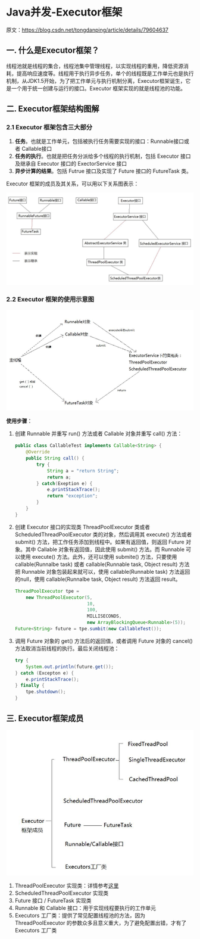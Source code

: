 # Java并发-Executor框架

原文：https://blog.csdn.net/tongdanping/article/details/79604637



## 一. 什么是Executor框架？

线程池就是线程的集合，线程池集中管理线程，以实现线程的重用，降低资源消耗，提高响应速度等。线程用于执行异步任务，单个的线程既是工作单元也是执行机制，从JDK1.5开始，为了把工作单元与执行机制分离，Executor框架诞生，它是一个用于统一创建与运行的接口。Executor 框架实现的就是线程池的功能。

## 二. Executor框架结构图解

### 2.1 Executor 框架包含三大部分

1. **任务**。也就是工作单元，包括被执行任务需要实现的接口：Runnable接口或者 Callable接口
2. **任务的执行**。也就是把任务分派给多个线程的执行机制，包括 Executor 接口及继承自 Executor 接口的 ExectorService 接口
3. **异步计算的结果**。包括 Futrue 接口及实现了 Future 接口的 FutureTask 类。

Executor 框架的成员及其关系，可以用以下关系图表示：

![1](./images/Executor_Framework/1.jpeg)



### 2.2 Executor 框架的使用示意图

![2](./images/Executor_Framework/2.jpeg)

**使用步骤**：

1. 创建 Runnable 并重写 run() 方法或者 Callable 对象并重写 call() 方法：

   ```java
   public class CallableTest implements Callable<String> {
       @Override
       public String call() {
           try {
               String a = "return String";
               return a;
           } catch(Exeption e) {
               e.printStackTrace();
               return "exception";
           }
       }
   }
   ```

   

2. 创建 Executor 接口的实现类 ThreadPoolExecutor 类或者 ScheduledThreadPoolExecutor 类的对象，然后调用其 execute() 方法或者 submit() 方法，把工作任务添加到线程中。如果有返回值，则返回 Future 对象。其中 Callable 对象有返回值，因此使用 submit() 方法。而 Runnable 可以使用 execute() 方法。此外，还可以使用 submite() 方法，只要使用 callable(Runnalbe task) 或者 callable(Runnable task, Object result) 方法把 Runnable 对象包装起来就可以，使用 callable(Runnable task) 方法返回的null，使用 callable(Runnalbe task, Object result) 方法返回 result。

   ```java
   ThreadPoolExecutor tpe = 
       new ThreadPoolExecutor(5, 
                              10,
                              100, 
                              MILLISECONDS, 
                              new ArrayBlockingQueue<Runnable>(5));
   Future<String> future = tpe.sumbit(new CallableTest());
   ```

   

3. 调用 Future 对象的 get() 方法后的返回值，或者调用 Future 对象的 cancel() 方法取消当前线程的执行。最后关闭线程池：

   ```java
   try {
       System.out.println(future.get());
   } catch (Excepton e) {
       e.printStackTrace();
   } finally {
       tpe.shutdown();
   }
   ```

## 三. Executor框架成员

![3](./images/Executor_Framework/3.jpeg)

1. ThreadPoolExecutor 实现类：详情参考[这里](./Executor_ThreadPoolExecutor.md)
2. ScheduledThreadPoolExecutor 实现类
3. Future 接口 / FutureTask 实现类
4. Runnable 和 Callable 接口：用于实现线程要执行的工作单元
5. Executors 工厂类：提供了常见配置线程池的方法，因为 ThreadPoolExecutor 的参数众多且意义重大，为了避免配置出错，才有了 Executors 工厂类